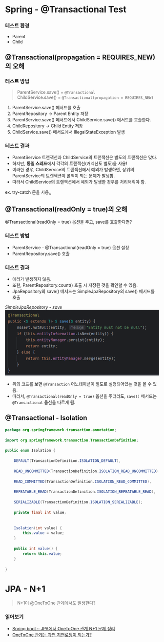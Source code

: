 # Spring - @Transactional Test

### 테스트 환경

- Parent
- Child

## @Transactional(propagation = REQUIRES_NEW)의 오해

### 테스트 방법

> ParentService.save() = `@Transactional`  
> ChildService.save() = `@Transactional(propagation = REQUIRES_NEW)`

1. ParentService.save() 메서드를 호출
2. ParentRepository -> Parent Entity 저장
3. ParentService.save() 메서드에서 ChildService.save() 메서드를 호출한다.
4. ChildRepository -> Child Entity 저장
5. ChildService.save() 메서드에서 IllegalStateException 발생

### 테스트 결과

- ParentService 트랜잭션과 ChildService의 트랜잭션은 별도의 트랜잭션은 맞다.
- 하지만, **동일 스레드**에서 각각의 트랜잭션(커넥션도 별도)을 사용!
- 이러한 경우, ChildService의 트랜잭션에서 예외가 발생하면, 상위의 ParentService의 트랜잭션이 롤백이 되는 문제가 발생함.
- 따라서 ChildService의 트랜잭션에서 예외가 발생한 경우를 처리해줘야 함.

ex. try-catch 문을 사용,,

## @Transactional(readOnly = true)의 오해

@Transactional(readOnly = true) 옵션을 주고, save를 호출한다면?

### 테스트 방법

- ParentService - @Transactional(readOnly = true) 옵션 설정
- ParentRepository.save() 호출

### 테스트 결과

- 에러가 발생하지 않음.
- 또한, ParentRepository.count() 호출 시 저장된 것을 확인할 수 있음.
- JpaRepository의 save() 메서드는 SimpleJpaRepository의 save() 메서드를 호출

_SimpleJpaRepository - save_
![readOnly.png](img/readOnly.png)

- 위의 코드를 보면 `@Transaction` 어노테이션이 별도로 설정되어있는 것을 볼 수 있음.
- 따라서, `@Transactional(readOnly = true)` 옵션을 주더라도, `save()` 메서드는 `@Transactional` 옵션을 따르게 됨.

## @Transactional - Isolation

```java
package org.springframework.transaction.annotation;

import org.springframework.transaction.TransactionDefinition;

public enum Isolation {

    DEFAULT(TransactionDefinition.ISOLATION_DEFAULT),

    READ_UNCOMMITTED(TransactionDefinition.ISOLATION_READ_UNCOMMITTED),

    READ_COMMITTED(TransactionDefinition.ISOLATION_READ_COMMITTED),

    REPEATABLE_READ(TransactionDefinition.ISOLATION_REPEATABLE_READ),

    SERIALIZABLE(TransactionDefinition.ISOLATION_SERIALIZABLE);

    private final int value;


    Isolation(int value) {
        this.value = value;
    }

    public int value() {
        return this.value;
    }

}

```


# JPA - N+1

> N+1이 @OneToOne 관계에서도 발생한다?

### 읽어보기
- [Spring boot :: JPA에서 OneToOne 관계 N+1 문제 정리](https://wave1994.tistory.com/156)
- [OneToOne 관계는 과연 지연로딩이 되는가?](https://velog.io/@yhlee9753/OneToOne-%EA%B4%80%EA%B3%84%EB%8A%94-%EA%B3%BC%EC%97%B0-%EC%A7%80%EC%97%B0%EB%A1%9C%EB%94%A9%EC%9D%B4-%EB%90%98%EB%8A%94%EA%B0%80)